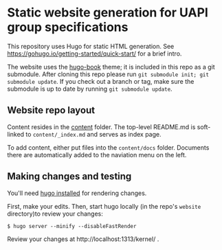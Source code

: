 # Static website generation for UAPI group specifications

This repository uses Hugo for static HTML generation.
See https://gohugo.io/getting-started/quick-start/ for a brief intro.

The website uses the [hugo-book](https://github.com/alex-shpak/hugo-book) theme; it is included in this repo as a git submodule.
After cloning this repo please run `git submodule init; git submodule update`.
If you check out a branch or tag, make sure the submodule is up to date by running `git submodule update`.

## Website repo layout

Content resides in the [content](content/) folder.
The top-level README.md is soft-linked to `content/_index.md` and serves as index page.

To add content, either put files into the `content/docs` folder.
Documents there are automatically added to the naviation menu on the left.

## Making changes and testing

You'll need [hugo installed](https://gohugo.io/getting-started/installing/) for rendering changes.

First, make your edits.
Then, start hugo locally (in the repo's `website` directory)to review your changes:

```shell
$ hugo server --minify --disableFastRender
```

Review your changes at http://localhost:1313/kernel/ .
